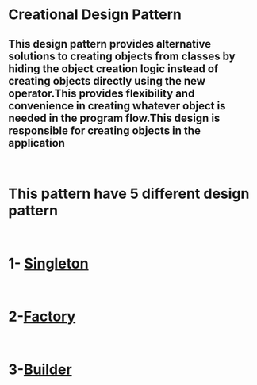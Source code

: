 
# Creational Design Pattern
## This design pattern provides alternative solutions to creating objects from classes by hiding the object creation logic instead of creating objects directly using the new operator.This provides flexibility and convenience in creating whatever object is needed in the program flow.This design is responsible for creating objects in the application
 # <br> This pattern have 5 different design pattern 
 # <br> 1- [Singleton](https://github.com/SongulSYTRK/Desing_Patterns/tree/master/Creational_Pattern/Singleton/SingletonExample_1)
 # <br> 2-[Factory](https://github.com/SongulSYTRK/Desing_Patterns/tree/master/Creational_Pattern/Factory/Factory_Example1)
 # <br> 3-[Builder](https://github.com/SongulSYTRK/Desing_Patterns/tree/master/Creational_Pattern/Builder/Builder_Example1)
